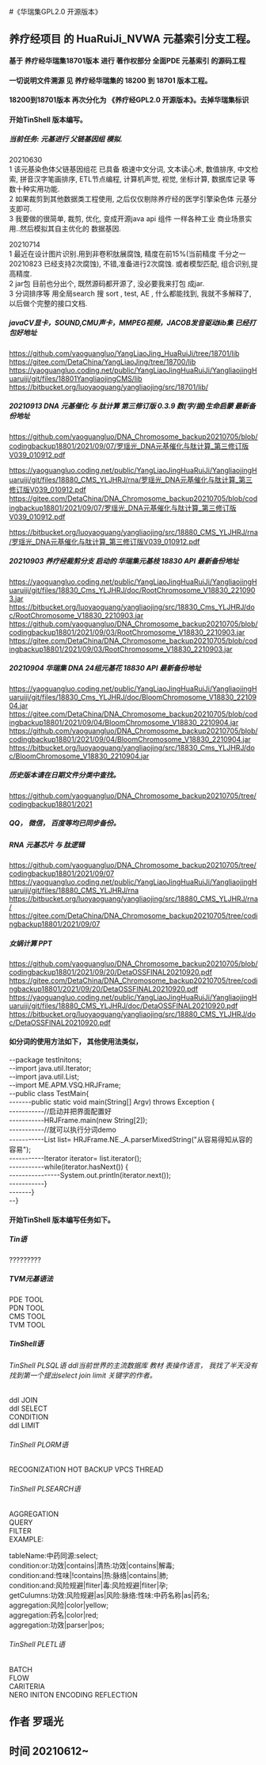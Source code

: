 #《华瑞集GPL2.0 开源版本》
## 养疗经项目 的 HuaRuiJi_NVWA 元基索引分支工程。
#### 基于 养疗经华瑞集18701版本 进行 著作权部分 全面PDE 元基索引 的源码工程
#### 一切说明文件溯源 见 养疗经华瑞集的 18200 到 18701 版本工程。
#### 18200到18701版本 再次分化为 《养疗经GPL2.0 开源版本》。去掉华瑞集标识
#### 开始TinShell 版本编写。


##### 当前任务: 元基进行 父链基因组 模拟.      
20210630    
1 该元基染色体父链基因组花 已具备 极速中文分词, 文本读心术, 数值排序, 中文检索, 拼音汉字笔画排序, ETL节点编程, 计算机声觉, 视觉, 坐标计算, 数据库记录 等数十种实用功能.           
2 如果裁剪到其他数据类工程使用, 之后仅仅剔除养疗经的医学引擎染色体 元基分支即可.          
3 我要做的很简单, 裁剪, 优化, 变成开源java api 组件 一样各种工业 商业场景实用..然后模拟其自主优化的 数据基因.           

20210714          
1 最近在设计图片识别.用到非卷积肽展腐蚀, 精度在前15%(当前精度 千分之一 20210823 已经支持2次腐蚀), 不错,准备进行2次腐蚀. 或者模型匹配, 组合识别,提高精度.                    
2 jar包 目前也分出个, 既然源码都开源了, 没必要我来打包 成jar.                 
3 分词排序等 用全局search 搜 sort , test, AE , 什么都能找到, 我就不多解释了, 以后做个完整的接口文档.    

##### javaCV显卡，SOUND,CMU声卡，MMPEG视频，JACOB发音驱动lib集 已经打包好地址                          
https://github.com/yaoguangluo/YangLiaoJing_HuaRuiJi/tree/18701/lib                      
https://gitee.com/DetaChina/YangLiaoJing/tree/18700/lib                      
https://yaoguangluo.coding.net/public/YangLiaoJingHuaRuiJi/YangliaojingHuaruiji/git/files/18801YangliaojingCMS/lib                             
https://bitbucket.org/luoyaoguang/yangliaojing/src/18701/lib/                                  
                                      
##### 20210913 DNA 元基催化 与 肽计算 第三修订版 0.3.9 数(字/据)生命启蒙 最新备份地址             
https://github.com/yaoguangluo/DNA_Chromosome_backup20210705/blob/codingbackup18801/2021/09/07/罗瑶光_DNA元基催化与肽计算_第三修订版V039_010912.pdf                
                           
https://yaoguangluo.coding.net/public/YangLiaoJingHuaRuiJi/YangliaojingHuaruiji/git/files/18880_CMS_YLJHRJ/rna/罗瑶光_DNA元基催化与肽计算_第三修订版V039_010912.pdf                                    
https://gitee.com/DetaChina/DNA_Chromosome_backup20210705/blob/codingbackup18801/2021/09/07/罗瑶光_DNA元基催化与肽计算_第三修订版V039_010912.pdf               
                                      
https://bitbucket.org/luoyaoguang/yangliaojing/src/18880_CMS_YLJHRJ/rna/罗瑶光_DNA元基催化与肽计算_第三修订版V039_010912.pdf                                                  
                                                          
##### 20210903 养疗经裁剪分支 启动的 华瑞集元基枝 18830 API 最新备份地址               
https://yaoguangluo.coding.net/public/YangLiaoJingHuaRuiJi/YangliaojingHuaruiji/git/files/18830_Cms_YLJHRJ/doc/RootChromosome_V18830_2210903.jar                  
https://bitbucket.org/luoyaoguang/yangliaojing/src/18830_Cms_YLJHRJ/doc/RootChromosome_V18830_2210903.jar                   
https://github.com/yaoguangluo/DNA_Chromosome_backup20210705/blob/codingbackup18801/2021/09/03/RootChromosome_V18830_2210903.jar                    
https://gitee.com/DetaChina/DNA_Chromosome_backup20210705/blob/codingbackup18801/2021/09/03/RootChromosome_V18830_2210903.jar     
         
##### 20210904 华瑞集 DNA 24组元基花 18830 API 最新备份地址             
https://yaoguangluo.coding.net/public/YangLiaoJingHuaRuiJi/YangliaojingHuaruiji/git/files/18830_Cms_YLJHRJ/doc/BloomChromosome_V18830_2210904.jar              
https://gitee.com/DetaChina/DNA_Chromosome_backup20210705/blob/codingbackup18801/2021/09/04/BloomChromosome_V18830_2210904.jar                    
https://github.com/yaoguangluo/DNA_Chromosome_backup20210705/blob/codingbackup18801/2021/09/04/BloomChromosome_V18830_2210904.jar              
https://bitbucket.org/luoyaoguang/yangliaojing/src/18830_Cms_YLJHRJ/doc/BloomChromosome_V18830_2210904.jar     

##### 历史版本请在日期文件分类中查找。                  
https://github.com/yaoguangluo/DNA_Chromosome_backup20210705/tree/codingbackup18801/2021         
     
##### QQ， 微信， 百度等均已同步备份。          
            
##### RNA 元基芯片 与 肽逻辑           
https://github.com/yaoguangluo/DNA_Chromosome_backup20210705/tree/codingbackup18801/2021/09/07              
https://yaoguangluo.coding.net/public/YangLiaoJingHuaRuiJi/YangliaojingHuaruiji/git/files/18880_CMS_YLJHRJ/rna      
https://bitbucket.org/luoyaoguang/yangliaojing/src/18880_CMS_YLJHRJ/rna/                
https://gitee.com/DetaChina/DNA_Chromosome_backup20210705/tree/codingbackup18801/2021/09/07                        
                         
##### 女娲计算 PPT                    
https://github.com/yaoguangluo/DNA_Chromosome_backup20210705/blob/codingbackup18801/2021/09/20/DetaOSSFINAL20210920.pdf                       
https://gitee.com/DetaChina/DNA_Chromosome_backup20210705/tree/codingbackup18801/2021/09/20/DetaOSSFINAL20210920.pdf                     
https://yaoguangluo.coding.net/public/YangLiaoJingHuaRuiJi/YangliaojingHuaruiji/git/files/18880_CMS_YLJHRJ/doc/DetaOSSFINAL20210920.pdf                                         
https://bitbucket.org/luoyaoguang/yangliaojing/src/18880_CMS_YLJHRJ/doc/DetaOSSFINAL20210920.pdf                   

                                     
#### 如分词的使用方法如下， 其他使用法类似， 
--package testInitons;                         
--import java.util.Iterator;                        
--import java.util.List;                         
--import ME.APM.VSQ.HRJFrame;                                   
--public class TestMain{                                 
-------public static void main(String[] Argv) throws Exception {                                     
-----------//启动并把界面配置好                   
-----------HRJFrame.main(new String[2]);                                                          
-----------//就可以执行分词demo                                      
-----------List<String> list= HRJFrame.NE._A.parserMixedString("从容易得知从容的容易");                             
-----------Iterator<String> iterator= list.iterator();                                             
-----------while(iterator.hasNext()) {                               
----------------System.out.println(iterator.next());                                                    
-----------}                         
-------}                
--}                                         
                                                    

#### 开始TinShell 版本编写任务如下。
##### Tin语 
?????????
  
  
##### TVM元基语法
PDE TOOL      
PDN TOOL     
CMS TOOL      
TVM TOOL      
  
##### TinShell语  
###### TinShell PLSQL语   ddl当前世界的主流数据库 教材 表操作语言，  我找了半天没有找到第一个提出select join limit 关键字的作者。                                    
ddl JOIN             
ddl SELECT                  
CONDITION                
ddl LIMIT                           
  
###### TinShell PLORM语
RECOGNIZATION
HOT BACKUP
VPCS THREAD
  
###### TinShell PLSEARCH语 
AGGREGATION              
QUERY           
FILTER             
EXAMPLE:            
               
tableName:中药同源:select;                
condition:or:功效|contains|清热:功效|contains|解毒;             
condition:and:性味|!contains|热:脉络|contains|肺;             
condition:and:风险规避|fliter|毒:风险规避|fliter|孕;              
getCulumns:功效:风险规避|as|风险:脉络:性味:中药名称|as|药名;            
aggregation:风险|color|yellow;           
aggregation:药名|color|red;            
aggregation:功效|parser|pos;            
                   
                   
###### TinShell PLETL语     
BATCH              
FLOW         
CARITERIA           
NERO INITON ENCODING REFLECTION             
  
## 作者 罗瑶光             
## 时间 20210612~                
